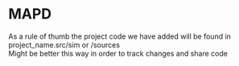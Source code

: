 # MAPD
As a rule of thumb the project code we have added will be found in 
project_name.src/sim or /sources  
Might be better this way in order to track changes and share code
